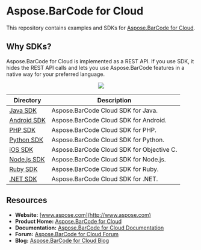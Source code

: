 # Aspose.BarCode for Cloud
This repository contains examples and SDKs for [Aspose.BarCode for Cloud](http://www.aspose.com/cloud/barcode-api.aspx).

## Why SDKs?
Aspose.BarCode for Cloud is implemented as a REST API. If you use SDK, it hides the REST API calls and lets you use Aspose.BarCode features in a native way for your preferred language.

<p align="center">
  <a title="Download complete Aspose.BarCode for Cloud source code" href="https://github.com/asposebarcode/Aspose_BarCode_Cloud/archive/master.zip">
	<img src="https://raw.github.com/AsposeExamples/java-examples-dashboard/master/images/downloadZip-Button-Large.png" />
  </a>
</p>

Directory | Description
--------- | -----------
[Java SDK](SDKs/Aspose.BarCode_Cloud_SDK_for_Java)  |  Aspose.BarCode Cloud SDK for Java.
[Android SDK](SDKs/Aspose.BarCode-Cloud-SDK-for-Android) | Aspose.BarCode Cloud SDK for Android.
[PHP SDK](SDKs/Aspose.BarCode_Cloud_SDK_for_PHP)  | Aspose.BarCode Cloud SDK for PHP.
[Python SDK](SDKs/Aspose.BarCode_Cloud_SDK_for_Python)  | Aspose.BarCode Cloud SDK for Python.
[iOS SDK](SDKs/Aspose.Barcode_Cloud_SDK_For_ObjectiveC) | Aspose.BarCode Cloud SDK for Objective C.
[Node.js SDK](SDKs/Aspose.BarCode_Cloud_SDK_for_NodeJS) | Aspose.BarCode Cloud SDK for Node.js.
[Ruby SDK](SDKs/Aspose.BarCode_Cloud_SDK_for_Ruby) | Aspose.BarCode Cloud SDK for Ruby.
[.NET SDK](SDKs/Aspose.BarCode_Cloud_SDK_for_.NET) | Aspose.BarCode Cloud SDK for .NET.

## Resources

+ **Website:** [www.aspose.com](http://www.aspose.com)
+ **Product Home:** [Aspose.BarCode for Cloud](http://www.aspose.com/cloud/barcode-api.aspx)
+ **Documentation:** [Aspose.BarCode for Cloud Documentation](http://www.aspose.com/docs/display/barcodecloud/Home)
+ **Forum:** [Aspose.BarCode for Cloud Forum](http://www.aspose.com/community/forums/aspose.barcode-product-family/193/showforum.aspx)
+ **Blog:** [Aspose.BarCode for Cloud Blog](http://www.aspose.com/blogs/aspose-products/aspose-barcode-product-family.html)
